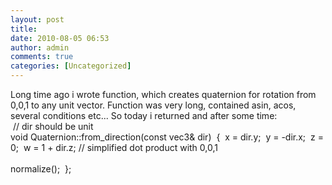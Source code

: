 ```yaml
---
layout: post
title:
date: 2010-08-05 06:53
author: admin
comments: true
categories: [Uncategorized]
---
```

Long time ago i wrote function, which creates quaternion for rotation from 0,0,1 to any unit vector. Function was very long, contained asin, acos, several conditions etc... So today i returned and after some time: <br />   <span class="Apple-tab-span" style="white-space:pre">  </span>// dir should be unit  <span class="Apple-tab-span" style="white-space:pre">  </span>void Quaternion::from_direction(const vec3&amp; dir)  <span class="Apple-tab-span" style="white-space:pre">  </span>{  <span class="Apple-tab-span" style="white-space:pre">   </span>x = dir.y;  <span class="Apple-tab-span" style="white-space:pre">   </span>y = -dir.x;  <span class="Apple-tab-span" style="white-space:pre">   </span>z = 0;  <span class="Apple-tab-span" style="white-space:pre">   </span>w = 1 + dir.z; // simplified dot product with 0,0,1  <br />  <span class="Apple-tab-span" style="white-space:pre">   </span>normalize();  <span class="Apple-tab-span" style="white-space:pre">  </span>};
